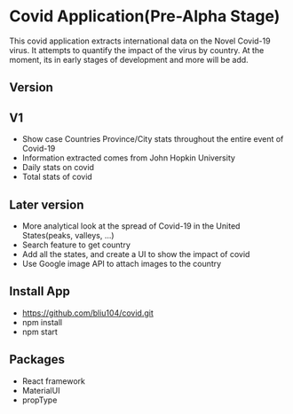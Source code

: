 # Covid Application(Pre-Alpha Stage)
This covid application extracts international data on the Novel Covid-19 virus. It attempts to quantify the impact of the virus by country. At the moment, its in early stages of development and more will be add.

## Version

## V1
- Show case Countries Province/City stats throughout the entire event of Covid-19
- Information extracted comes from John Hopkin University
- Daily stats on covid
- Total stats of covid

## Later version
- More analytical look at the spread of Covid-19 in the United States(peaks, valleys, ...)
- Search feature to get country
- Add all the states, and create a UI to show the impact of covid
- Use Google image API to attach images to the country

## Install App
- https://github.com/bliu104/covid.git
- npm install
- npm start

## Packages
- React framework
- MaterialUI
- propType



